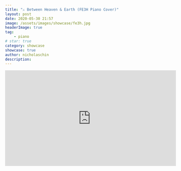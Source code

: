 ```yaml
---
title: "⚔️ Between Heaven & Earth (FE3H Piano Cover)" 
layout: post 
date: 2020-05-30 21:57
image: /assets/images/showcase/fe3h.jpg
headerImage: true
tag:    
    - piano
# star: true
category: showcase
showcase: true
author: nicholaschin
description:
--- 
```


<iframe width="560" height="315" src="https://www.youtube.com/embed/QHlb10OEgwQ" frameborder="0" allow="accelerometer; autoplay; encrypted-media; gyroscope; picture-in-picture" allowfullscreen></iframe>